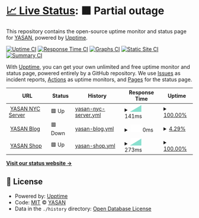 # [📈 Live Status](https://status.yasan.dev): <!--live status--> **🟧 Partial outage**

This repository contains the open-source uptime monitor and status page for [YASAN](https://play.google.com/store/apps/dev?id=5427160200036080377), powered by [Upptime](https://github.com/upptime/upptime).

[![Uptime CI](https://github.com/yasandev/upptime/workflows/Uptime%20CI/badge.svg)](https://github.com/upptime/upptime/actions?query=workflow%3A%22Uptime+CI%22)
[![Response Time CI](https://github.com/yasandev/upptime/workflows/Response%20Time%20CI/badge.svg)](https://github.com/upptime/upptime/actions?query=workflow%3A%22Response+Time+CI%22)
[![Graphs CI](https://github.com/yasandev/upptime/workflows/Graphs%20CI/badge.svg)](https://github.com/upptime/upptime/actions?query=workflow%3A%22Graphs+CI%22)
[![Static Site CI](https://github.com/yasandev/upptime/workflows/Static%20Site%20CI/badge.svg)](https://github.com/upptime/upptime/actions?query=workflow%3A%22Static+Site+CI%22)
[![Summary CI](https://github.com/yasandev/upptime/workflows/Summary%20CI/badge.svg)](https://github.com/upptime/upptime/actions?query=workflow%3A%22Summary+CI%22)

With [Upptime](https://upptime.js.org), you can get your own unlimited and free uptime monitor and status page, powered entirely by a GitHub repository. We use [Issues](https://github.com/yasandev/upptime/issues) as incident reports, [Actions](https://github.com/yasandev/upptime/actions) as uptime monitors, and [Pages](https://status.yasan.dev) for the status page.

<!--start: status pages-->
<!-- This summary is generated by Upptime (https://github.com/upptime/upptime) -->
<!-- Do not edit this manually, your changes will be overwritten -->
<!-- prettier-ignore -->
| URL | Status | History | Response Time | Uptime |
| --- | ------ | ------- | ------------- | ------ |
| <img alt="" src="https://yasan.dev/yasan_logo_light_pure.png" height="13"> [YASAN NYC Server](https://www.yasan.dev) | 🟩 Up | [yasan-nyc-server.yml](https://github.com/yasandev/upptime/commits/master/history/yasan-nyc-server.yml) | <details><summary><img alt="Response time graph" src="./graphs/yasan-nyc-server/response-time-week.png" height="20"> 141ms</summary><br><a href="https://status.yasan.dev/history/yasan-nyc-server"><img alt="Response time 141" src="https://img.shields.io/endpoint?url=https%3A%2F%2Fraw.githubusercontent.com%2Fyasandev%2Fupptime%2Fmaster%2Fapi%2Fyasan-nyc-server%2Fresponse-time.json"></a><br><a href="https://status.yasan.dev/history/yasan-nyc-server"><img alt="24-hour response time 141" src="https://img.shields.io/endpoint?url=https%3A%2F%2Fraw.githubusercontent.com%2Fyasandev%2Fupptime%2Fmaster%2Fapi%2Fyasan-nyc-server%2Fresponse-time-day.json"></a><br><a href="https://status.yasan.dev/history/yasan-nyc-server"><img alt="7-day response time 141" src="https://img.shields.io/endpoint?url=https%3A%2F%2Fraw.githubusercontent.com%2Fyasandev%2Fupptime%2Fmaster%2Fapi%2Fyasan-nyc-server%2Fresponse-time-week.json"></a><br><a href="https://status.yasan.dev/history/yasan-nyc-server"><img alt="30-day response time 141" src="https://img.shields.io/endpoint?url=https%3A%2F%2Fraw.githubusercontent.com%2Fyasandev%2Fupptime%2Fmaster%2Fapi%2Fyasan-nyc-server%2Fresponse-time-month.json"></a><br><a href="https://status.yasan.dev/history/yasan-nyc-server"><img alt="1-year response time 141" src="https://img.shields.io/endpoint?url=https%3A%2F%2Fraw.githubusercontent.com%2Fyasandev%2Fupptime%2Fmaster%2Fapi%2Fyasan-nyc-server%2Fresponse-time-year.json"></a></details> | <details><summary><a href="https://status.yasan.dev/history/yasan-nyc-server">100.00%</a></summary><a href="https://status.yasan.dev/history/yasan-nyc-server"><img alt="All-time uptime 100.00%" src="https://img.shields.io/endpoint?url=https%3A%2F%2Fraw.githubusercontent.com%2Fyasandev%2Fupptime%2Fmaster%2Fapi%2Fyasan-nyc-server%2Fuptime.json"></a><br><a href="https://status.yasan.dev/history/yasan-nyc-server"><img alt="24-hour uptime 100.00%" src="https://img.shields.io/endpoint?url=https%3A%2F%2Fraw.githubusercontent.com%2Fyasandev%2Fupptime%2Fmaster%2Fapi%2Fyasan-nyc-server%2Fuptime-day.json"></a><br><a href="https://status.yasan.dev/history/yasan-nyc-server"><img alt="7-day uptime 100.00%" src="https://img.shields.io/endpoint?url=https%3A%2F%2Fraw.githubusercontent.com%2Fyasandev%2Fupptime%2Fmaster%2Fapi%2Fyasan-nyc-server%2Fuptime-week.json"></a><br><a href="https://status.yasan.dev/history/yasan-nyc-server"><img alt="30-day uptime 100.00%" src="https://img.shields.io/endpoint?url=https%3A%2F%2Fraw.githubusercontent.com%2Fyasandev%2Fupptime%2Fmaster%2Fapi%2Fyasan-nyc-server%2Fuptime-month.json"></a><br><a href="https://status.yasan.dev/history/yasan-nyc-server"><img alt="1-year uptime 100.00%" src="https://img.shields.io/endpoint?url=https%3A%2F%2Fraw.githubusercontent.com%2Fyasandev%2Fupptime%2Fmaster%2Fapi%2Fyasan-nyc-server%2Fuptime-year.json"></a></details>
| <img alt="" src="https://yasan.dev/yasan_logo_light_pure.png" height="13"> [YASAN Blog](https://www.blog.yasan.dev) | 🟥 Down | [yasan-blog.yml](https://github.com/yasandev/upptime/commits/master/history/yasan-blog.yml) | <details><summary><img alt="Response time graph" src="./graphs/yasan-blog/response-time-week.png" height="20"> 0ms</summary><br><a href="https://status.yasan.dev/history/yasan-blog"><img alt="Response time 0" src="https://img.shields.io/endpoint?url=https%3A%2F%2Fraw.githubusercontent.com%2Fyasandev%2Fupptime%2Fmaster%2Fapi%2Fyasan-blog%2Fresponse-time.json"></a><br><a href="https://status.yasan.dev/history/yasan-blog"><img alt="24-hour response time 0" src="https://img.shields.io/endpoint?url=https%3A%2F%2Fraw.githubusercontent.com%2Fyasandev%2Fupptime%2Fmaster%2Fapi%2Fyasan-blog%2Fresponse-time-day.json"></a><br><a href="https://status.yasan.dev/history/yasan-blog"><img alt="7-day response time 0" src="https://img.shields.io/endpoint?url=https%3A%2F%2Fraw.githubusercontent.com%2Fyasandev%2Fupptime%2Fmaster%2Fapi%2Fyasan-blog%2Fresponse-time-week.json"></a><br><a href="https://status.yasan.dev/history/yasan-blog"><img alt="30-day response time 0" src="https://img.shields.io/endpoint?url=https%3A%2F%2Fraw.githubusercontent.com%2Fyasandev%2Fupptime%2Fmaster%2Fapi%2Fyasan-blog%2Fresponse-time-month.json"></a><br><a href="https://status.yasan.dev/history/yasan-blog"><img alt="1-year response time 0" src="https://img.shields.io/endpoint?url=https%3A%2F%2Fraw.githubusercontent.com%2Fyasandev%2Fupptime%2Fmaster%2Fapi%2Fyasan-blog%2Fresponse-time-year.json"></a></details> | <details><summary><a href="https://status.yasan.dev/history/yasan-blog">4.29%</a></summary><a href="https://status.yasan.dev/history/yasan-blog"><img alt="All-time uptime 4.29%" src="https://img.shields.io/endpoint?url=https%3A%2F%2Fraw.githubusercontent.com%2Fyasandev%2Fupptime%2Fmaster%2Fapi%2Fyasan-blog%2Fuptime.json"></a><br><a href="https://status.yasan.dev/history/yasan-blog"><img alt="24-hour uptime 4.29%" src="https://img.shields.io/endpoint?url=https%3A%2F%2Fraw.githubusercontent.com%2Fyasandev%2Fupptime%2Fmaster%2Fapi%2Fyasan-blog%2Fuptime-day.json"></a><br><a href="https://status.yasan.dev/history/yasan-blog"><img alt="7-day uptime 4.29%" src="https://img.shields.io/endpoint?url=https%3A%2F%2Fraw.githubusercontent.com%2Fyasandev%2Fupptime%2Fmaster%2Fapi%2Fyasan-blog%2Fuptime-week.json"></a><br><a href="https://status.yasan.dev/history/yasan-blog"><img alt="30-day uptime 4.29%" src="https://img.shields.io/endpoint?url=https%3A%2F%2Fraw.githubusercontent.com%2Fyasandev%2Fupptime%2Fmaster%2Fapi%2Fyasan-blog%2Fuptime-month.json"></a><br><a href="https://status.yasan.dev/history/yasan-blog"><img alt="1-year uptime 4.29%" src="https://img.shields.io/endpoint?url=https%3A%2F%2Fraw.githubusercontent.com%2Fyasandev%2Fupptime%2Fmaster%2Fapi%2Fyasan-blog%2Fuptime-year.json"></a></details>
| <img alt="" src="https://yasan.dev/yasan_logo_light_pure.png" height="13"> [YASAN Shop](https://shop.spreadshirt.com/YASAN) | 🟩 Up | [yasan-shop.yml](https://github.com/yasandev/upptime/commits/master/history/yasan-shop.yml) | <details><summary><img alt="Response time graph" src="./graphs/yasan-shop/response-time-week.png" height="20"> 273ms</summary><br><a href="https://status.yasan.dev/history/yasan-shop"><img alt="Response time 273" src="https://img.shields.io/endpoint?url=https%3A%2F%2Fraw.githubusercontent.com%2Fyasandev%2Fupptime%2Fmaster%2Fapi%2Fyasan-shop%2Fresponse-time.json"></a><br><a href="https://status.yasan.dev/history/yasan-shop"><img alt="24-hour response time 273" src="https://img.shields.io/endpoint?url=https%3A%2F%2Fraw.githubusercontent.com%2Fyasandev%2Fupptime%2Fmaster%2Fapi%2Fyasan-shop%2Fresponse-time-day.json"></a><br><a href="https://status.yasan.dev/history/yasan-shop"><img alt="7-day response time 273" src="https://img.shields.io/endpoint?url=https%3A%2F%2Fraw.githubusercontent.com%2Fyasandev%2Fupptime%2Fmaster%2Fapi%2Fyasan-shop%2Fresponse-time-week.json"></a><br><a href="https://status.yasan.dev/history/yasan-shop"><img alt="30-day response time 273" src="https://img.shields.io/endpoint?url=https%3A%2F%2Fraw.githubusercontent.com%2Fyasandev%2Fupptime%2Fmaster%2Fapi%2Fyasan-shop%2Fresponse-time-month.json"></a><br><a href="https://status.yasan.dev/history/yasan-shop"><img alt="1-year response time 273" src="https://img.shields.io/endpoint?url=https%3A%2F%2Fraw.githubusercontent.com%2Fyasandev%2Fupptime%2Fmaster%2Fapi%2Fyasan-shop%2Fresponse-time-year.json"></a></details> | <details><summary><a href="https://status.yasan.dev/history/yasan-shop">100.00%</a></summary><a href="https://status.yasan.dev/history/yasan-shop"><img alt="All-time uptime 100.00%" src="https://img.shields.io/endpoint?url=https%3A%2F%2Fraw.githubusercontent.com%2Fyasandev%2Fupptime%2Fmaster%2Fapi%2Fyasan-shop%2Fuptime.json"></a><br><a href="https://status.yasan.dev/history/yasan-shop"><img alt="24-hour uptime 100.00%" src="https://img.shields.io/endpoint?url=https%3A%2F%2Fraw.githubusercontent.com%2Fyasandev%2Fupptime%2Fmaster%2Fapi%2Fyasan-shop%2Fuptime-day.json"></a><br><a href="https://status.yasan.dev/history/yasan-shop"><img alt="7-day uptime 100.00%" src="https://img.shields.io/endpoint?url=https%3A%2F%2Fraw.githubusercontent.com%2Fyasandev%2Fupptime%2Fmaster%2Fapi%2Fyasan-shop%2Fuptime-week.json"></a><br><a href="https://status.yasan.dev/history/yasan-shop"><img alt="30-day uptime 100.00%" src="https://img.shields.io/endpoint?url=https%3A%2F%2Fraw.githubusercontent.com%2Fyasandev%2Fupptime%2Fmaster%2Fapi%2Fyasan-shop%2Fuptime-month.json"></a><br><a href="https://status.yasan.dev/history/yasan-shop"><img alt="1-year uptime 100.00%" src="https://img.shields.io/endpoint?url=https%3A%2F%2Fraw.githubusercontent.com%2Fyasandev%2Fupptime%2Fmaster%2Fapi%2Fyasan-shop%2Fuptime-year.json"></a></details>

<!--end: status pages-->

[**Visit our status website →**](https://status.yasan.dev)

## 📄 License

- Powered by: [Upptime](https://github.com/upptime/upptime)
- Code: [MIT](./LICENSE) © [YASAN](https://play.google.com/store/apps/dev?id=5427160200036080377)
- Data in the `./history` directory: [Open Database License](https://opendatacommons.org/licenses/odbl/1-0/)
